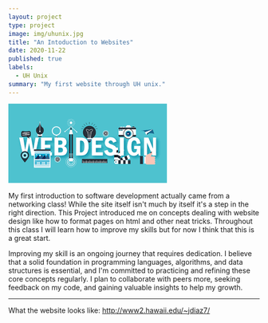 ```yaml
---
layout: project
type: project
image: img/uhunix.jpg
title: "An Intoduction to Websites"
date: 2020-11-22
published: true
labels:
  - UH Unix
summary: "My first website through UH unix."
---
```

<img class="img-fluid" src="../img/webd2.png">

My first introduction to software development actually came from a networking class! While the site itself isn't much by itself it's a step in the right direction. This Project introduced me on concepts dealing with website design like how to format pages on html and other neat tricks. Throughout this class I will learn how to improve my skills but for now I think that this is a great start.

Improving my skill is an ongoing journey that requires dedication. I believe that a solid foundation in programming languages, algorithms, and data structures is essential, and I'm committed to practicing and refining these core concepts regularly. I plan to collaborate with peers more, seeking feedback on my code, and gaining valuable insights to help my growth. 

<hr>

What the website looks like: <a href="http://www2.hawaii.edu/~jdiaz7/">http://www2.hawaii.edu/~jdiaz7/</a>
